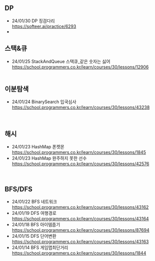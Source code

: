 ## DP
- 24/01/30 DP 징검다리 <br>
  https://softeer.ai/practice/6293<br>
- <br>
## 스택&큐

- 24/01/25 StackAndQueue 스택큐_같은 숫자는 싫어 <br>
  https://school.programmers.co.kr/learn/courses/30/lessons/12906 <br>
  <br>

## 이분탐색
- 24/01/24 BinarySearch 입국심사 <br>
  https://school.programmers.co.kr/learn/courses/30/lessons/43238 <br>
<br>

## 해시
- 24/01/23 HashMap 폰켓몬 <br>
https://school.programmers.co.kr/learn/courses/30/lessons/1845 <br>
- 24/01/23 HashMap 완주하지 못한 선수 <br>
https://school.programmers.co.kr/learn/courses/30/lessons/42576 <br>

<br>

## BFS/DFS
- 24/01/22 BFS 네트워크 <br>
https://school.programmers.co.kr/learn/courses/30/lessons/43162 <br>
- 24/01/19 DFS 여행경로 <br>
https://school.programmers.co.kr/learn/courses/30/lessons/43164 <br>
- 24/01/18 BFS 아이템줍기 <br>
https://school.programmers.co.kr/learn/courses/30/lessons/87694 <br>
- 24/01/15 DFS 단어변환 <br>
https://school.programmers.co.kr/learn/courses/30/lessons/43163 <br>
- 24/01/14 BFS 게임맵최단거리 <br>
https://school.programmers.co.kr/learn/courses/30/lessons/1844 <br>


